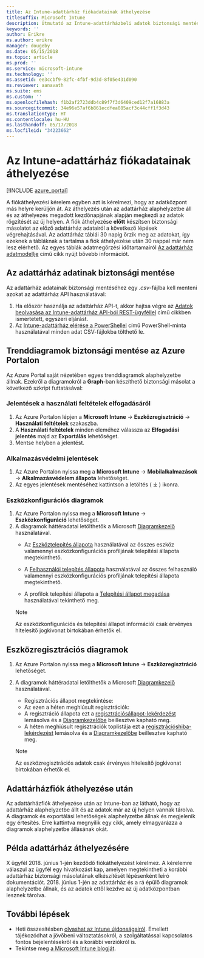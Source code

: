 ```yaml
---
title: Az Intune-adattárház fiókadatainak áthelyezése
titlesuffix: Microsoft Intune
description: Útmutató az Intune-adattárházbeli adatok biztonsági mentéséhez a fiók áthelyezése esetén.
keywords: ''
author: Erikre
ms.author: erikre
manager: dougeby
ms.date: 05/15/2018
ms.topic: article
ms.prod: ''
ms.service: microsoft-intune
ms.technology: ''
ms.assetid: ee3ccbf9-82fc-4fbf-9d3d-8f05e431d090
ms.reviewer: aanavath
ms.suite: ems
ms.custom: ''
ms.openlocfilehash: f1b2af2723ddb4c89f7f3d6409ced12f7a16883a
ms.sourcegitcommit: 34e96e57af6b861ecdfea085acf3c44cff1f3d43
ms.translationtype: HT
ms.contentlocale: hu-HU
ms.lasthandoff: 05/17/2018
ms.locfileid: "34223662"
---
```

# <a name="move-your-intune-data-warehouse-account-data"></a>Az Intune-adattárház fiókadatainak áthelyezése 

[!INCLUDE [azure_portal](./includes/azure_portal.md)]

A fiókáthelyezési kérelem egyben azt is kérelmezi, hogy az adatközpont más helyre kerüljön át. Az áthelyezés után az adattárház alaphelyzetbe áll és az áthelyezés megadott kezdőnapjának alapján megkezdi az adatok rögzítését az új helyen. A fiók áthelyezése **előtt** készítsen biztonsági másolatot az előző adattárház adatairól a következő lépések végrehajtásával. Az adattárház táblái 30 napig őrzik meg az adatokat, így ezeknek a tábláknak a tartalma a fiók áthelyezése után 30 nappal már nem lesz elérhető. Az egyes táblák adatmegőrzési időtartamairól [Az adattárház adatmodellje](reports-ref-data-model.md) című cikk nyújt bővebb információt. 

## <a name="back-up-your-data-warehouse-data"></a>Az adattárház adatinak biztonsági mentése 

Az adattárház adatainak biztonsági mentéséhez egy *.csv*-fájlba kell menteni azokat az adattárház API használatával:  

1. Ha először használja az adattárház API-t, akkor hajtsa végre az [Adatok beolvasása az Intune-adattárház API-ból REST-ügyféllel](reports-proc-data-rest.md) című cikkben ismertetett, egyszeri eljárást.
2. Az [Intune-adattárház elérése a PowerShellel](https://github.com/Microsoft/Intune-Data-Warehouse/tree/master/Samples/PowerShell) című PowerShell-minta használatával minden adat CSV-fájlokba tölthető le. 

## <a name="back-up-your-trend-charts-from-the-azure-portal"></a>Trenddiagramok biztonsági mentése az Azure Portalon

Az Azure Portal saját nézetében egyes trenddiagramok alaphelyzetbe állnak. Ezekről a diagramokról a **Graph**-ban készíthető biztonsági másolat a következő szkript futtatásával:   

### <a name="terms--conditions-acceptance-reports"></a>Jelentések a használati feltételek elfogadásáról
1. Az Azure Portalon lépjen a **Microsoft Intune** -> **Eszközregisztráció** -> **Használati feltételek** szakaszba.
2. A **Használati feltételek** minden eleméhez válassza az **Elfogadási jelentés** majd az **Exportálás** lehetőséget.
3. Mentse helyben a jelentést.
 
### <a name="app-protection-reports"></a>Alkalmazásvédelmi jelentések  
1. Az Azure Portalon nyissa meg a **Microsoft Intune** -> **Mobilalkalmazások** -> **Alkalmazásvédelem állapota** lehetőséget.
2. Az egyes jelentések mentéséhez kattintson a letöltés ( ⤓ ) ikonra.

### <a name="device-configuration-charts"></a>Eszközkonfigurációs diagramok 
1. Az Azure Portalon nyissa meg a **Microsoft Intune** -> **Eszközkonfiguráció** lehetőséget.
2. A diagramok háttéradatai letölthetők a Microsoft [Diagramkezelő](https://developer.microsoft.com/graph/graph-explorer) használatával. 
    - Az [Eszköztelepítés állapota](https://graph.microsoft.com/beta/reports/deviceConfigurationDeviceActivity/content) használatával az összes eszköz valamennyi eszközkonfigurációs profiljának telepítési állapota megtekinthető.

    - A [Felhasználói telepítés állapota](https://graph.microsoft.com/beta/reports/deviceConfigurationUserActivity/content) használatával az összes felhasználó valamennyi eszközkonfigurációs profiljának telepítési állapota megtekinthető.

    - A profilok telepítési állapota a [Telepítési állapot megadása](https://graph.microsoft.com/beta/deviceManagement/deviceConfigurations?$select=id,displayName,lastModifiedDateTime,deviceStatusOverview&$expand=deviceStatusOverview) használatával tekinthető meg.
  
    > [!NOTE]
    > Az eszközkonfigurációs és telepítési állapot információi csak érvényes hitelesítő jogkivonat birtokában érhetők el.

## <a name="device-enrollment-charts"></a>Eszközregisztrációs diagramok
1. Az Azure Portalon nyissa meg a **Microsoft Intune** -> **Eszközregisztráció** lehetőséget.
2. A diagramok háttéradatai letölthetők a Microsoft [Diagramkezelő](https://developer.microsoft.com/graph/graph-explorer) használatával.
    - Regisztrációs állapot megtekintése: 
    - Az ezen a héten meghiúsult regisztrációk: 
    - A regisztráció állapota ezt a [regisztrációsállapot-lekérdezést](https://graph.microsoft.com/beta/reports/managedDeviceEnrollmentFailureTrends()/content) lemásolva és a [Diagramkezelőbe](https://developer.microsoft.com/graph/graph-explorer) beillesztve kapható meg.
    - A héten meghiúsult regisztrációk toplistája ezt a [regisztrációshiba-lekérdezést](https://graph.microsoft.com/beta/reports/managedDeviceEnrollmentTopFailures(period=null)/content) lemásolva és a [Diagramkezelőbe](https://developer.microsoft.com/graph/graph-explorer) beillesztve kapható meg.

    > [!NOTE]
    > Az eszközregisztrációs adatok csak érvényes hitelesítő jogkivonat birtokában érhetők el. 

## <a name="after-a-data-warehouse-account-move"></a>Adattárházfiók áthelyezése után

Az adattárházfiók áthelyezése után az Intune-ban az látható, hogy az adattárház alaphelyzetbe állt és az adatok már az új helyen vannak tárolva. A diagramok és exportálási lehetőségek alaphelyzetbe állnak és megjelenik egy értesítés. Erre kattintva megnyílik egy cikk, amely elmagyarázza a diagramok alaphelyzetbe állásának okát.  

## <a name="data-warehouse-move-example"></a>Példa adattárház áthelyezésére 

X ügyfél 2018. június 1-jén kezdődő fiókáthelyezést kérelmez. A kérelemre válaszul az ügyfél egy hivatkozást kap, amelyen megtekintheti a korábbi adattárház biztonsági másolatának elkészítését lépésenként leíró dokumentációt. 2018. június 1-jén az adattárház és a rá épülő diagramok alaphelyzetbe állnak, és az adatok ettől kezdve az új adatközpontban lesznek tárolva. 

## <a name="next-steps"></a>További lépések

 - Heti összesítésben [olvashat az Intune újdonságairól](whats-new.md). Emellett tájékozódhat a jövőbeni változtatásokról, a szolgáltatással kapcsolatos fontos bejelentésekről és a korábbi verziókról is.
 - Tekintse meg [a Microsoft Intune blogját](http://go.microsoft.com/fwlink/?LinkID=273882).
